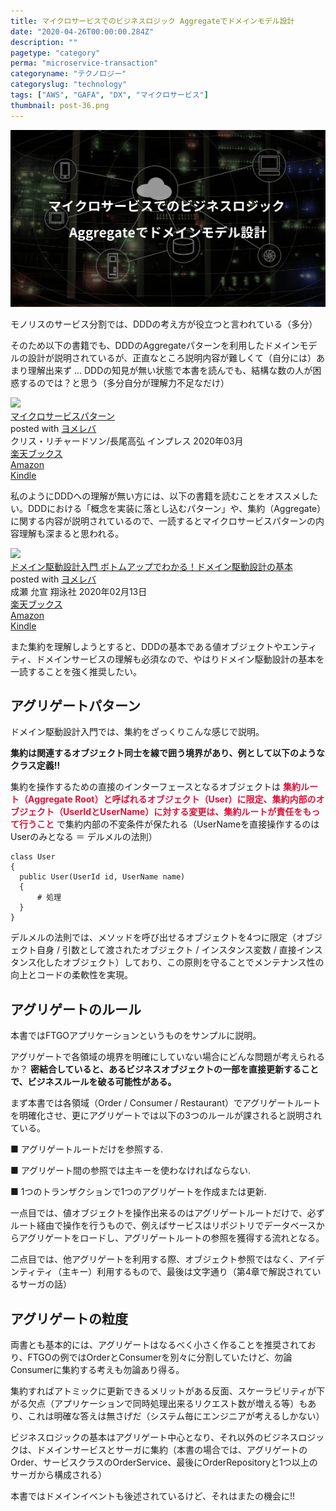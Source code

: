 ```yaml
---
title: マイクロサービスでのビジネスロジック Aggregateでドメインモデル設計
date: "2020-04-26T00:00:00.284Z"
description: ""
pagetype: "category"
perma: "microservice-transaction"
categoryname: "テクノロジー"
categoryslug: "technology"
tags: ["AWS", "GAFA", "DX", "マイクロサービス"]
thumbnail: post-36.png
---
```


![](./post-36.png)

モノリスのサービス分割では、DDDの考え方が役立つと言われている（多分）

そのため以下の書籍でも、DDDのAggregateパターンを利用したドメインモデルの設計が説明されているが、正直なところ説明内容が難しくて（自分には）あまり理解出来ず ... DDDの知見が無い状態で本書を読んでも、結構な数の人が困惑するのでは？と思う（多分自分が理解力不足なだけ）

<div class="cstmreba"><div class="booklink-box"><div class="booklink-image"><a href="https://hb.afl.rakuten.co.jp/hgc/146fe51c.1fd043a3.146fe51d.605dc196/yomereba_main_202004051411239735?pc=http%3A%2F%2Fbooks.rakuten.co.jp%2Frb%2F16239274%2F%3Fscid%3Daf_ich_link_urltxt%26m%3Dhttp%3A%2F%2Fm.rakuten.co.jp%2Fev%2Fbook%2F" target="_blank" ><img src="https://thumbnail.image.rakuten.co.jp/@0_mall/book/cabinet/8583/9784295008583.jpg?_ex=160x160" style="border: none;" /></a></div><div class="booklink-info"><div class="booklink-name"><a href="https://hb.afl.rakuten.co.jp/hgc/146fe51c.1fd043a3.146fe51d.605dc196/yomereba_main_202004051411239735?pc=http%3A%2F%2Fbooks.rakuten.co.jp%2Frb%2F16239274%2F%3Fscid%3Daf_ich_link_urltxt%26m%3Dhttp%3A%2F%2Fm.rakuten.co.jp%2Fev%2Fbook%2F" target="_blank" >マイクロサービスパターン</a><div class="booklink-powered-date">posted with <a href="https://yomereba.com" rel="nofollow" target="_blank">ヨメレバ</a></div></div><div class="booklink-detail">クリス・リチャードソン/長尾高弘 インプレス 2020年03月    </div><div class="booklink-link2"><div class="shoplinkrakuten"><a href="https://hb.afl.rakuten.co.jp/hgc/146fe51c.1fd043a3.146fe51d.605dc196/yomereba_main_202004051411239735?pc=http%3A%2F%2Fbooks.rakuten.co.jp%2Frb%2F16239274%2F%3Fscid%3Daf_ich_link_urltxt%26m%3Dhttp%3A%2F%2Fm.rakuten.co.jp%2Fev%2Fbook%2F" target="_blank" >楽天ブックス</a></div><div class="shoplinkamazon"><a href="https://www.amazon.co.jp/exec/obidos/asin/4295008583/kanon123-22/" target="_blank" >Amazon</a></div><div class="shoplinkkindle"><a href="https://www.amazon.co.jp/gp/search?keywords=%E3%83%9E%E3%82%A4%E3%82%AF%E3%83%AD%E3%82%B5%E3%83%BC%E3%83%93%E3%82%B9%E3%83%91%E3%82%BF%E3%83%BC%E3%83%B3&__mk_ja_JP=%83J%83%5E%83J%83i&url=node%3D2275256051&tag=kanon123-22" target="_blank" >Kindle</a></div>                              	  	  	  	  	</div></div><div class="booklink-footer"></div></div></div>

私のようにDDDへの理解が無い方には、以下の書籍を読むことをオススメしたい。DDDにおける「概念を実装に落とし込むパターン」や、集約（Aggregate）に関する内容が説明されているので、一読するとマイクロサービスパターンの内容理解も深まると思われる。

<div class="cstmreba"><div class="booklink-box"><div class="booklink-image"><a href="https://hb.afl.rakuten.co.jp/hgc/146fe51c.1fd043a3.146fe51d.605dc196/yomereba_main_202004111104577927?pc=http%3A%2F%2Fbooks.rakuten.co.jp%2Frb%2F16167672%2F%3Fscid%3Daf_ich_link_urltxt%26m%3Dhttp%3A%2F%2Fm.rakuten.co.jp%2Fev%2Fbook%2F" target="_blank" ><img src="https://thumbnail.image.rakuten.co.jp/@0_mall/book/cabinet/0727/9784798150727.jpg?_ex=160x160" style="border: none;" /></a></div><div class="booklink-info"><div class="booklink-name"><a href="https://hb.afl.rakuten.co.jp/hgc/146fe51c.1fd043a3.146fe51d.605dc196/yomereba_main_202004111104577927?pc=http%3A%2F%2Fbooks.rakuten.co.jp%2Frb%2F16167672%2F%3Fscid%3Daf_ich_link_urltxt%26m%3Dhttp%3A%2F%2Fm.rakuten.co.jp%2Fev%2Fbook%2F" target="_blank" >ドメイン駆動設計入門 ボトムアップでわかる！ドメイン駆動設計の基本</a><div class="booklink-powered-date">posted with <a href="https://yomereba.com" rel="nofollow" target="_blank">ヨメレバ</a></div></div><div class="booklink-detail">成瀬 允宣 翔泳社 2020年02月13日    </div><div class="booklink-link2"><div class="shoplinkrakuten"><a href="https://hb.afl.rakuten.co.jp/hgc/146fe51c.1fd043a3.146fe51d.605dc196/yomereba_main_202004111104577927?pc=http%3A%2F%2Fbooks.rakuten.co.jp%2Frb%2F16167672%2F%3Fscid%3Daf_ich_link_urltxt%26m%3Dhttp%3A%2F%2Fm.rakuten.co.jp%2Fev%2Fbook%2F" target="_blank" >楽天ブックス</a></div><div class="shoplinkamazon"><a href="https://www.amazon.co.jp/exec/obidos/asin/479815072X/kanon123-22/" target="_blank" >Amazon</a></div><div class="shoplinkkindle"><a href="https://www.amazon.co.jp/gp/search?keywords=%E3%83%89%E3%83%A1%E3%82%A4%E3%83%B3%E9%A7%86%E5%8B%95%E8%A8%AD%E8%A8%88%E5%85%A5%E9%96%80%20%E3%83%9C%E3%83%88%E3%83%A0%E3%82%A2%E3%83%83%E3%83%97%E3%81%A7%E3%82%8F%E3%81%8B%E3%82%8B%EF%BC%81%E3%83%89%E3%83%A1%E3%82%A4%E3%83%B3%E9%A7%86%E5%8B%95%E8%A8%AD%E8%A8%88%E3%81%AE%E5%9F%BA%E6%9C%AC&__mk_ja_JP=%83J%83%5E%83J%83i&url=node%3D2275256051&tag=kanon123-22" target="_blank" >Kindle</a></div>                              	  	  	  	  	</div></div><div class="booklink-footer"></div></div></div>

また集約を理解しようとすると、DDDの基本である値オブジェクトやエンティティ、ドメインサービスの理解も必須なので、やはりドメイン駆動設計の基本を一読することを強く推奨したい。

## アグリゲートパターン

ドメイン駆動設計入門では、集約をざっくりこんな感じで説明。

**集約は関連するオブジェクト同士を線で囲う境界があり、例として以下のようなクラス定義!!**

集約を操作するための直接のインターフェースとなるオブジェクトは <span style="color: crimson; font-weight: bold;">集約ルート（Aggregate Root）と呼ばれるオブジェクト（User）に限定、集約内部のオブジェクト（UserIdとUserName）に対する変更は、集約ルートが責任をもって行うこと</span> で集約内部の不変条件が保たれる（UserNameを直接操作するのはUserのみとなる ＝ デルメルの法則）

```Csharp
class User
{
  public User(UserId id, UserName name)
  {
      # 処理
  }
}
```

デルメルの法則では、メソッドを呼び出せるオブジェクトを4つに限定（オブジェクト自身 / 引数として渡されたオブジェクト / インスタンス変数 / 直接インスタンス化したオブジェクト）しており、この原則を守ることでメンテナンス性の向上とコードの柔軟性を実現。

## アグリゲートのルール

本書ではFTGOアプリケーションというものをサンプルに説明。

アグリゲートで各領域の境界を明確にしていない場合にどんな問題が考えられるか？ **密結合していると、あるビジネスオブジェクトの一部を直接更新することで、ビジネスルールを破る可能性がある。**

まず本書では各領域（Order / Consumer / Restaurant）でアグリゲートルートを明確化させ、更にアグリゲートでは以下の3つのルールが課されると説明されている。

<div class="blackboard-box">
<p>■ アグリゲートルートだけを参照する.</p>
<p>■ アグリゲート間の参照では主キーを使わなければならない.</p>
<p>■ 1つのトランザクションで1つのアグリゲートを作成または更新.</p>
<div class="chalk1"></div>
<div class="chalk2"></div>
</div>

一点目では、値オブジェクトを操作出来るのはアグリゲートルートだけで、必ずルート経由で操作を行うもので、例えばサービスはリポジトリでデータベースからアグリゲートをロードし、アグリゲートルートの参照を獲得する流れとなる。

二点目では、他アグリゲートを利用する際、オブジェクト参照ではなく、アイデンティティ（主キー）利用するもので、最後は文字通り（第4章で解説されているサーガの話）

## アグリゲートの粒度

両書とも基本的には、アグリゲートはなるべく小さく作ることを推奨されており、FTGOの例ではOrderとConsumerを別々に分割していたけど、勿論Consumerに集約する考えも勿論あり得る。

集約すればアトミックに更新できるメリットがある反面、スケーラビリティが下がる欠点（アプリケーションで同時処理出来るリクエスト数が増える等）もあり、これは明確な答えは無さげだ（システム毎にエンジニアが考えるしかない）

ビジネスロジックの基本はアグリゲート中心となり、それ以外のビジネスロジックは、ドメインサービスとサーガに集約（本書の場合では、アグリゲートのOrder、サービスクラスのOrderService、最後にOrderRepositoryと1つ以上のサーガから構成される）

本書ではドメインイベントも後述されているけど、それはまたの機会に!!
